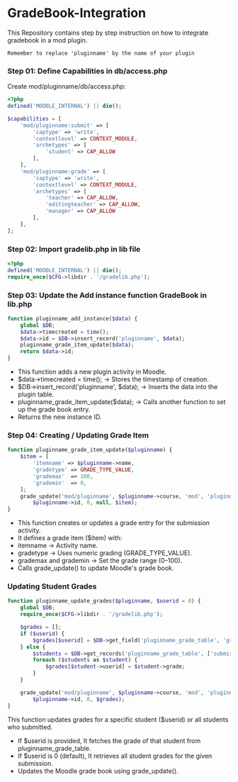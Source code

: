 # GradeBook-Integration
This Repository contains step by step instruction on how to integrate gradebook in a mod plugin.

`Remember to replace 'pluginname' by the name of your plugin`

### Step 01: Define Capabilities in db/access.php
Create mod/pluginname/db/access.php:
```php
<?php
defined('MOODLE_INTERNAL') || die();

$capabilities = [
    'mod/pluginname:submit' => [
        'captype' => 'write',
        'contextlevel' => CONTEXT_MODULE,
        'archetypes' => [
            'student' => CAP_ALLOW
        ],
    ],
    'mod/pluginname:grade' => [
        'captype' => 'write',
        'contextlevel' => CONTEXT_MODULE,
        'archetypes' => [
            'teacher' => CAP_ALLOW,
            'editingteacher' => CAP_ALLOW,
            'manager' => CAP_ALLOW
        ],
    ],
];

```
### Step 02: Import gradelib.php in lib file
```php
<?php
defined('MOODLE_INTERNAL') || die();
require_once($CFG->libdir . '/gradelib.php');
```

### Step 03: Update the Add instance function GradeBook in lib.php
```php
function pluginname_add_instance($data) {
    global $DB;
    $data->timecreated = time();
    $data->id = $DB->insert_record('pluginname', $data);
    pluginname_grade_item_update($data);
    return $data->id;
}
```
- This function adds a new plugin  activity in Moodle.
- $data->timecreated = time(); → Stores the timestamp of creation.
- $DB->insert_record('pluginname', $data); → Inserts the data into the plugin table.
- pluginname_grade_item_update($data); → Calls another function to set up the grade book entry.
- Returns the new instance ID.

### Step 04: Creating / Updating Grade Item

```php
function pluginname_grade_item_update($pluginname) {
    $item = [
        'itemname' => $pluginname->name,
        'gradetype' => GRADE_TYPE_VALUE,
        'grademax'  => 100,
        'grademin'  => 0,
    ];
    grade_update('mod/pluginname', $pluginname->course, 'mod', 'pluginname', 
        $pluginname->id, 0, null, $item);
}
```

- This function creates or updates a grade entry for the submission activity.
- It defines a grade item ($item) with:
- itemname → Activity name.
- gradetype → Uses numeric grading (GRADE_TYPE_VALUE).
- grademax and grademin → Set the grade range (0–100).
- Calls grade_update() to update Moodle's grade book.

### Updating Student Grades

```php
function pluginname_update_grades($pluginname, $userid = 0) {
    global $DB;
    require_once($CFG->libdir . '/gradelib.php');

    $grades = [];
    if ($userid) {
        $grades[$userid] = $DB->get_field('pluginname_grade_table', 'grade', ['userid' => $userid]);
    } else {
        $students = $DB->get_records('pluginname_grade_table', ['submission' => $pluginname->id]);
        foreach ($students as $student) {
            $grades[$student->userid] = $student->grade;
        }
    }

    grade_update('mod/pluginname', $pluginname->course, 'mod', 'pluginname', 
        $pluginname->id, 0, $grades);
}

```
This function updates grades for a specific student ($userid) or all students who submitted.

- If $userid is provided, It fetches the grade of that student from pluginname_grade_table.
- If $userid is 0 (default), It retrieves all student grades for the given submission.
- Updates the Moodle grade book using grade_update().
